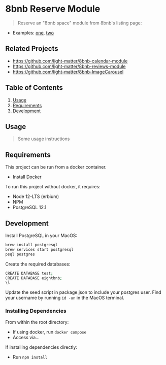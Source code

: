 # 8bnb Reserve Module

> Reserve an "8bnb space" module from 8bnb's listing page:
  - Examples: [one](https://www.airbnb.com/rooms/22193741), [two](https://www.airbnb.com/rooms/18506534)

## Related Projects
  - https://github.com/light-matter/8bnb-calendar-module
  - https://github.com/light-matter/8bnb-reviews-module
  - https://github.com/light-matter/8bnb-ImageCarousel

## Table of Contents
1. [Usage](#Usage)
2. [Requirements](#requirements)
3. [Development](#development)

## Usage
> Some usage instructions

## Requirements
This project can be run from a docker container.
- Install [Docker](docker.com)

To run this project without docker, it requires:
- Node 12-LTS (erbium)
- NPM
- PostgreSQL 12.1

## Development
Install PostgreSQL in your MacOS:
```sh
brew install postgresql
brew services start postgresql
psql postgres
```

Create the required databases:
```sh
CREATE DATABASE test;
CREATE DATABASE eightbnb;
\l
```

Update the seed script in package.json to include your postgres user.
Find your username by running `id -un` in the MacOS terminal.

### Installing Dependencies
From within the root directory:
- If using docker, run `docker compose`
- Access via...

If installing dependencies directly:
- Run `npm install`

